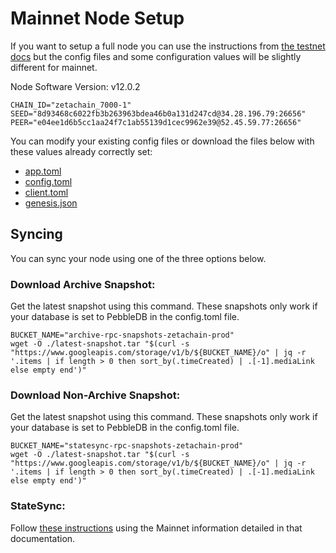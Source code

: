 # Mainnet Node Setup

If you want to setup a full node you can use the instructions from
[the testnet docs](/validators/state-sync) but the config files and some
configuration values will be slightly different for mainnet.

Node Software Version: v12.0.2

```
CHAIN_ID="zetachain_7000-1"
SEED="8d93468c6022fb3b263963bdea46b0a131d247cd@34.28.196.79:26656"
PEER="e04ee1d6b5cc1aa24f7c1ab55139d1cec9962e39@52.45.59.77:26656"
```

You can modify your existing config files or download the files below with these
values already correctly set:

- [app.toml](https://github.com/zeta-chain/network-mainnet/blob/main/network_files/config/app.toml)
- [config.toml](https://github.com/zeta-chain/network-mainnet/blob/main/network_files/config/config.toml)
- [client.toml](https://github.com/zeta-chain/network-mainnet/blob/main/network_files/config/client.toml)
- [genesis.json](https://github.com/zeta-chain/network-mainnet/blob/main/network_files/config/genesis.json)

## Syncing

You can sync your node using one of the three options below.

### Download Archive Snapshot:

Get the latest snapshot using this command. These snapshots only work if your
database is set to PebbleDB in the config.toml file.

```
BUCKET_NAME="archive-rpc-snapshots-zetachain-prod"
wget -O ./latest-snapshot.tar "$(curl -s "https://www.googleapis.com/storage/v1/b/${BUCKET_NAME}/o" | jq -r '.items | if length > 0 then sort_by(.timeCreated) | .[-1].mediaLink else empty end')"
```

### Download Non-Archive Snapshot:

Get the latest snapshot using this command. These snapshots only work if your
database is set to PebbleDB in the config.toml file.

```
BUCKET_NAME="statesync-rpc-snapshots-zetachain-prod"
wget -O ./latest-snapshot.tar "$(curl -s "https://www.googleapis.com/storage/v1/b/${BUCKET_NAME}/o" | jq -r '.items | if length > 0 then sort_by(.timeCreated) | .[-1].mediaLink else empty end')"
```

### StateSync:

Follow [these instructions](/validators/state-sync/) using the Mainnet information detailed in that documentation.